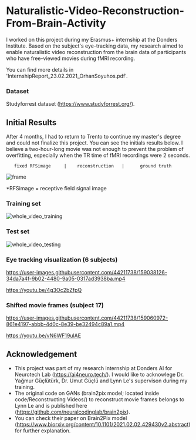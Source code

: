# Naturalistic-Video-Reconstruction-From-Brain-Activity
I worked on this project during my Erasmus+ internship at the Donders Institute. Based on the subject's eye-tracking data, my research aimed to enable naturalistic video reconstruction from the brain data of participants who have free-viewed movies during fMRI recording.

You can find more details in 'InternshipReport_23.02.2021_OrhanSoyuhos.pdf'.

### Dataset
Studyforrest dataset (https://www.studyforrest.org/).

## Initial Results
After 4 months, I had to return to Trento to continue my master's degree and could not finalize this project. You can see the initials results below. I believe a two-hour-long movie was not enough to prevent the problem of overfitting, especially when the TR time of fMRI recordings were 2 seconds.   

       fixed RFSimage     |    reconstruction   |      ground truth

![frame](https://user-images.githubusercontent.com/44211738/159025612-467cd905-bff7-443b-bdb2-d867f484e188.PNG)

*RFSimage = receptive field signal image

### Training set
![whole_video_training](https://user-images.githubusercontent.com/44211738/159027779-0ebc0967-257d-4944-bc80-48be91707788.gif)

### Test set
![whole_video_testing](https://user-images.githubusercontent.com/44211738/159027941-1c8b8e28-5b16-4784-8a32-25e6f6175fff.gif)

### Eye tracking visualization (6 subjects)
https://user-images.githubusercontent.com/44211738/159038126-34da7a4f-9b02-4480-9a05-0317ad3938ba.mp4

https://youtu.be/4g3Oc2bZfpQ

### Shifted movie frames (subject 17)
https://user-images.githubusercontent.com/44211738/159060972-861e4197-abbb-4d0c-8e39-be32494c89a1.mp4

https://youtu.be/vN6WF19ulAE

## Acknowledgement
- This project was part of my research internship at Donders AI for Neurotech Lab (https://ai4neuro.tech/). I would like to acknowlege Dr. Yağmur Güçlütürk, Dr. Umut Güçlü and Lynn Le's supervison during my training.
- The original code on GANs (brain2pix model; located inside code/Reconstructing Videos/) to reconstruct movie frames belongs to Lynn Le and is published here (https://github.com/neuralcodinglab/brain2pix). 
- You can check their paper on Brain2Pix model (https://www.biorxiv.org/content/10.1101/2021.02.02.429430v2.abstract) for further explanation. 
